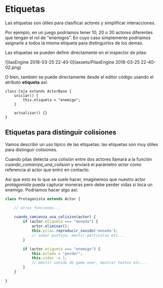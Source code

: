 # Etiquetas

Las etiquetas son útiles para clasificar actores y simplificar interacciones. 

Por ejemplo, en un juego podríamos tener 10, 20 o 30 actores diferentes que tengan el rol de "enemigos". En cuyo caso simplemente podríamos asignarle a todos la misma etiqueta para distinguirlos de los demás.

Las etiquetas se pueden definir directamente en el inspector de pilas:

![ilasEngine 2018-03-25 22-40-0](assets/PilasEngine 2018-03-25 22-40-02.png)

O bien, también se puede directamente desde el editor código usando el atributo **etiqueta** así:

```type
class Caja extends ActorBase {
    iniciar() {
        this.etiqueta = "enemigo";
    }

    actualizar() {}
}
```

## Etiquetas para distinguir colisiones

Vamos describir un uso típico de las etiquetas: las etiquetas son muy útiles para distinguir colisiones.

Cuando pilas detecta una colisión entre dos actores llamará a la función *cuando_comienza_una_colision* y enviará el parámetro *actor* como referencia al actor que entró en contacto.

Así que esto es lo que se suele hacer, imaginemos que nuestro actor *protagonista* pueda capturar moneras pero debe perder vidas si toca un enemigo. Podríamos hacer algo así:

```typescript
class Protagonista extends Actor {

    // otras funciones...
    
    cuando_comienza_una_colision(actor) {
        if (actor.etiqueta === "moneda") {
            actor.eliminar();
            this.pilas.reproducir_sonido('moneda');
            // sumar puntaje, emitir particulas etc...
        }

        if (actor.etiqueta === "enemigo") {
            this.estado = "perder";
            this.vidas -= 1;
            // emitir sonido de game over, mostrar textos etc...
        }
    }

}
```

